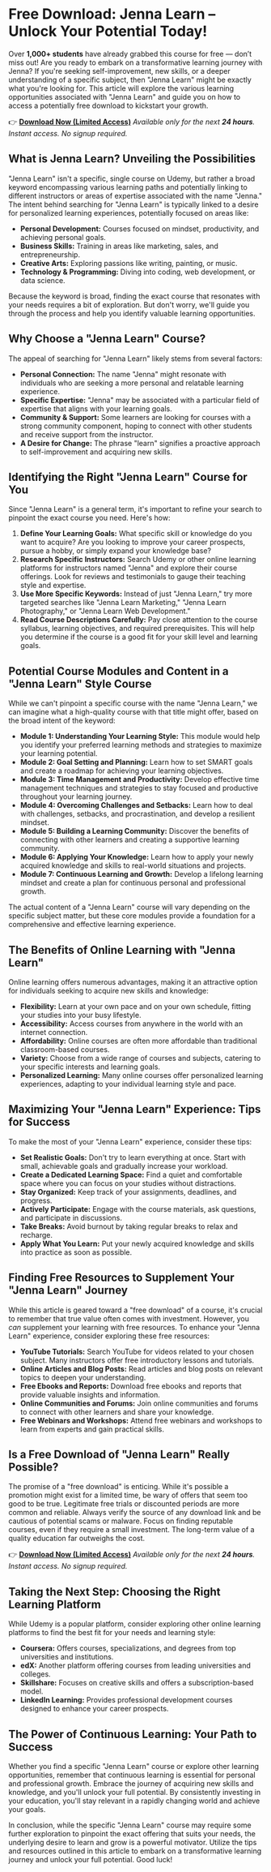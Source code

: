 # Free Download: Jenna Learn – Unlock Your Potential Today!

Over **1,000+ students** have already grabbed this course for free — don’t miss out!
Are you ready to embark on a transformative learning journey with Jenna? If you're seeking self-improvement, new skills, or a deeper understanding of a specific subject, then "Jenna Learn" might be exactly what you're looking for. This article will explore the various learning opportunities associated with "Jenna Learn" and guide you on how to access a potentially free download to kickstart your growth.

👉 **[Download Now (Limited Access)](https://udemywork.com/jenna-learn)**
_Available only for the next **24 hours**. Instant access. No signup required._

## What is Jenna Learn? Unveiling the Possibilities

"Jenna Learn" isn't a specific, single course on Udemy, but rather a broad keyword encompassing various learning paths and potentially linking to different instructors or areas of expertise associated with the name "Jenna." The intent behind searching for "Jenna Learn" is typically linked to a desire for personalized learning experiences, potentially focused on areas like:

*   **Personal Development:** Courses focused on mindset, productivity, and achieving personal goals.
*   **Business Skills:** Training in areas like marketing, sales, and entrepreneurship.
*   **Creative Arts:** Exploring passions like writing, painting, or music.
*   **Technology & Programming:** Diving into coding, web development, or data science.

Because the keyword is broad, finding the exact course that resonates with your needs requires a bit of exploration. But don't worry, we'll guide you through the process and help you identify valuable learning opportunities.

## Why Choose a "Jenna Learn" Course?

The appeal of searching for "Jenna Learn" likely stems from several factors:

*   **Personal Connection:** The name "Jenna" might resonate with individuals who are seeking a more personal and relatable learning experience.
*   **Specific Expertise:** "Jenna" may be associated with a particular field of expertise that aligns with your learning goals.
*   **Community & Support:** Some learners are looking for courses with a strong community component, hoping to connect with other students and receive support from the instructor.
*   **A Desire for Change:** The phrase "learn" signifies a proactive approach to self-improvement and acquiring new skills.

## Identifying the Right "Jenna Learn" Course for You

Since "Jenna Learn" is a general term, it's important to refine your search to pinpoint the exact course you need. Here's how:

1.  **Define Your Learning Goals:** What specific skill or knowledge do you want to acquire? Are you looking to improve your career prospects, pursue a hobby, or simply expand your knowledge base?
2.  **Research Specific Instructors:** Search Udemy or other online learning platforms for instructors named "Jenna" and explore their course offerings. Look for reviews and testimonials to gauge their teaching style and expertise.
3.  **Use More Specific Keywords:** Instead of just "Jenna Learn," try more targeted searches like "Jenna Learn Marketing," "Jenna Learn Photography," or "Jenna Learn Web Development."
4.  **Read Course Descriptions Carefully:** Pay close attention to the course syllabus, learning objectives, and required prerequisites. This will help you determine if the course is a good fit for your skill level and learning goals.

## Potential Course Modules and Content in a "Jenna Learn" Style Course

While we can't pinpoint a specific course with the name "Jenna Learn," we can imagine what a high-quality course with that title might offer, based on the broad intent of the keyword:

*   **Module 1: Understanding Your Learning Style:** This module would help you identify your preferred learning methods and strategies to maximize your learning potential.
*   **Module 2: Goal Setting and Planning:** Learn how to set SMART goals and create a roadmap for achieving your learning objectives.
*   **Module 3: Time Management and Productivity:** Develop effective time management techniques and strategies to stay focused and productive throughout your learning journey.
*   **Module 4: Overcoming Challenges and Setbacks:** Learn how to deal with challenges, setbacks, and procrastination, and develop a resilient mindset.
*   **Module 5: Building a Learning Community:** Discover the benefits of connecting with other learners and creating a supportive learning community.
*   **Module 6: Applying Your Knowledge:** Learn how to apply your newly acquired knowledge and skills to real-world situations and projects.
*   **Module 7: Continuous Learning and Growth:** Develop a lifelong learning mindset and create a plan for continuous personal and professional growth.

The actual content of a "Jenna Learn" course will vary depending on the specific subject matter, but these core modules provide a foundation for a comprehensive and effective learning experience.

## The Benefits of Online Learning with "Jenna Learn"

Online learning offers numerous advantages, making it an attractive option for individuals seeking to acquire new skills and knowledge:

*   **Flexibility:** Learn at your own pace and on your own schedule, fitting your studies into your busy lifestyle.
*   **Accessibility:** Access courses from anywhere in the world with an internet connection.
*   **Affordability:** Online courses are often more affordable than traditional classroom-based courses.
*   **Variety:** Choose from a wide range of courses and subjects, catering to your specific interests and learning goals.
*   **Personalized Learning:** Many online courses offer personalized learning experiences, adapting to your individual learning style and pace.

## Maximizing Your "Jenna Learn" Experience: Tips for Success

To make the most of your "Jenna Learn" experience, consider these tips:

*   **Set Realistic Goals:** Don't try to learn everything at once. Start with small, achievable goals and gradually increase your workload.
*   **Create a Dedicated Learning Space:** Find a quiet and comfortable space where you can focus on your studies without distractions.
*   **Stay Organized:** Keep track of your assignments, deadlines, and progress.
*   **Actively Participate:** Engage with the course materials, ask questions, and participate in discussions.
*   **Take Breaks:** Avoid burnout by taking regular breaks to relax and recharge.
*   **Apply What You Learn:** Put your newly acquired knowledge and skills into practice as soon as possible.

## Finding Free Resources to Supplement Your "Jenna Learn" Journey

While this article is geared toward a "free download" of a course, it's crucial to remember that true value often comes with investment. However, you *can* supplement your learning with free resources. To enhance your "Jenna Learn" experience, consider exploring these free resources:

*   **YouTube Tutorials:** Search YouTube for videos related to your chosen subject. Many instructors offer free introductory lessons and tutorials.
*   **Online Articles and Blog Posts:** Read articles and blog posts on relevant topics to deepen your understanding.
*   **Free Ebooks and Reports:** Download free ebooks and reports that provide valuable insights and information.
*   **Online Communities and Forums:** Join online communities and forums to connect with other learners and share your knowledge.
*   **Free Webinars and Workshops:** Attend free webinars and workshops to learn from experts and gain practical skills.

## Is a Free Download of "Jenna Learn" Really Possible?

The promise of a "free download" is enticing. While it's possible a promotion might exist for a limited time, be wary of offers that seem too good to be true. Legitimate free trials or discounted periods are more common and reliable. Always verify the source of any download link and be cautious of potential scams or malware. Focus on finding reputable courses, even if they require a small investment. The long-term value of a quality education far outweighs the cost.

👉 **[Download Now (Limited Access)](https://udemywork.com/jenna-learn)**
_Available only for the next **24 hours**. Instant access. No signup required._

## Taking the Next Step: Choosing the Right Learning Platform

While Udemy is a popular platform, consider exploring other online learning platforms to find the best fit for your needs and learning style:

*   **Coursera:** Offers courses, specializations, and degrees from top universities and institutions.
*   **edX:** Another platform offering courses from leading universities and colleges.
*   **Skillshare:** Focuses on creative skills and offers a subscription-based model.
*   **LinkedIn Learning:** Provides professional development courses designed to enhance your career prospects.

## The Power of Continuous Learning: Your Path to Success

Whether you find a specific "Jenna Learn" course or explore other learning opportunities, remember that continuous learning is essential for personal and professional growth. Embrace the journey of acquiring new skills and knowledge, and you'll unlock your full potential. By consistently investing in your education, you'll stay relevant in a rapidly changing world and achieve your goals.

In conclusion, while the specific "Jenna Learn" course may require some further exploration to pinpoint the exact offering that suits your needs, the underlying desire to learn and grow is a powerful motivator. Utilize the tips and resources outlined in this article to embark on a transformative learning journey and unlock your full potential. Good luck!
